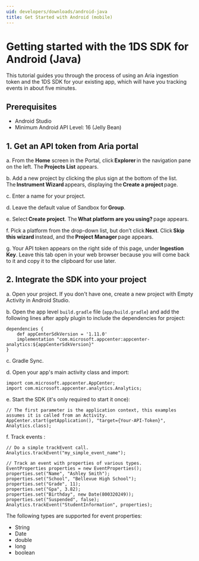 ```yaml
---
uid: developers/downloads/android-java
title: Get Started with Android (mobile)
---
```

# Getting started with the 1DS SDK for Android (Java) 
 
This tutorial guides you through the process of using an Aria ingestion token and the 1DS SDK for your existing app, which will have you tracking events in about five minutes. 
 
## Prerequisites 
- Android Studio 
- Minimum Android API Level: 16 (Jelly Bean)  
 
## 1. Get an API token from Aria portal 
a. From the **Home** screen in the Portal, click **Explorer** in the navigation pane on the left. The **Projects List** appears.

b. Add a new project by clicking the plus sign at the bottom of the list. The **Instrument Wizard** appears, displaying the **Create a project** page.

c. Enter a name for your project.

d. Leave the default value of Sandbox for **Group**.

e. Select **Create project**. The **What platform are you using?** page appears.

f. Pick a platform from the drop-down list, but don’t click **Next**. Click **Skip this wizard** instead, and the **Project Manager** page appears.

g. Your API token appears on the right side of this page, under **Ingestion Key**. Leave this tab open in your web browser because you will come back to it and copy it to the clipboard for use later. 
 
## 2. Integrate the SDK into your project 
a. Open your project. If you don't have one, create a new project with Empty Activity in Android Studio.

b. Open the app level `build.gradle` file (`app/build.gradle`) and add the following lines after apply plugin to include the dependencies for project:
```
dependencies { 
    def appCenterSdkVersion = '1.11.0' 
    implementation "com.microsoft.appcenter:appcenter-analytics:${appCenterSdkVersion}" 
} 
```
c. Gradle Sync.

d. Open your app's main activity class and import: 
```
import com.microsoft.appcenter.AppCenter; 
import com.microsoft.appcenter.analytics.Analytics; 
```

e. Start the SDK (it's only required to start it once): 
```
// The first parameter is the application context, this examples assumes it is called from an Activity. 
AppCenter.start(getApplication(), "target={Your-API-Token}", Analytics.class); 
```

f. Track events : 
```
// Do a simple trackEvent call. 
Analytics.trackEvent("my_simple_event_name"); 
 
// Track an event with properties of various types. 
EventProperties properties = new EventProperties(); 
properties.set("Name", "Ashley Smith"); 
properties.set("School", "Bellevue High School"); 
properties.set("Grade", 11); 
properties.set("Gpa", 3.82); 
properties.set("Birthday", new Date(800320249)); 
properties.set("Suspended", false); 
Analytics.trackEvent("StudentInformation", properties); 
```

The following types are supported for event properties: 
- String 
- Date 
- double 
- long 
- boolean
